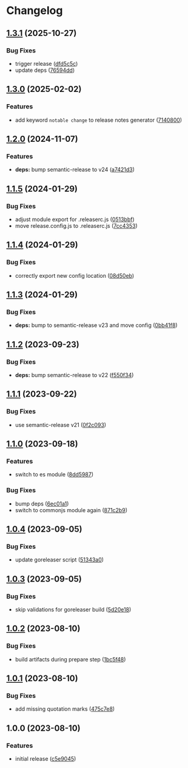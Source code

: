 # Changelog

## [1.3.1](https://github.com/cihelper/semanticrelease-preset-goreleaser/compare/v1.3.0...v1.3.1) (2025-10-27)

### Bug Fixes

* trigger release ([dfd5c5c](https://github.com/cihelper/semanticrelease-preset-goreleaser/commit/dfd5c5cf325fda0df1193221327d8fcaa0f7a06b))
* update deps ([76594dd](https://github.com/cihelper/semanticrelease-preset-goreleaser/commit/76594dd51eb0c79057202c8e5843758de0d210d5))

## [1.3.0](https://github.com/cihelper/semanticrelease-preset-goreleaser/compare/v1.2.0...v1.3.0) (2025-02-02)


### Features

* add keyword `notable change` to release notes generator ([7140800](https://github.com/cihelper/semanticrelease-preset-goreleaser/commit/7140800e1e2d30bef9be4d54d3178662fdb87e82))

## [1.2.0](https://github.com/cihelper/semanticrelease-preset-goreleaser/compare/v1.1.5...v1.2.0) (2024-11-07)


### Features

* **deps:** bump semantic-release to v24 ([a7421d3](https://github.com/cihelper/semanticrelease-preset-goreleaser/commit/a7421d39d8a873a046d6b4c61df7ccb5bfa2d8b2))

## [1.1.5](https://github.com/cihelper/semanticrelease-preset-goreleaser/compare/v1.1.4...v1.1.5) (2024-01-29)


### Bug Fixes

* adjust module export for .releaserc.js ([0513bbf](https://github.com/cihelper/semanticrelease-preset-goreleaser/commit/0513bbfb178a10ca097f287f4ae323a160102a18))
* move release.config.js to .releaserc.js ([7cc4353](https://github.com/cihelper/semanticrelease-preset-goreleaser/commit/7cc4353159fa252329fc495d3559748f90cf04d2))

## [1.1.4](https://github.com/cihelper/semanticrelease-preset-goreleaser/compare/v1.1.3...v1.1.4) (2024-01-29)


### Bug Fixes

* correctly export new config location ([08d50eb](https://github.com/cihelper/semanticrelease-preset-goreleaser/commit/08d50eba2e13408002fc2c17a06965476b432dcc))

## [1.1.3](https://github.com/cihelper/semanticrelease-preset-goreleaser/compare/v1.1.2...v1.1.3) (2024-01-29)


### Bug Fixes

* **deps:** bump to semantic-release v23 and move config ([0bb41f8](https://github.com/cihelper/semanticrelease-preset-goreleaser/commit/0bb41f81517b9de898f4fed4b33dc6efadb08849))

## [1.1.2](https://github.com/cihelper/semanticrelease-preset-goreleaser/compare/v1.1.1...v1.1.2) (2023-09-23)


### Bug Fixes

* **deps:** bump semantic-release to v22 ([f550f34](https://github.com/cihelper/semanticrelease-preset-goreleaser/commit/f550f343e92c42a5b3bf91f2d5b24c195721e8c8))

## [1.1.1](https://github.com/cihelper/semanticrelease-preset-goreleaser/compare/v1.1.0...v1.1.1) (2023-09-22)


### Bug Fixes

* use semantic-release v21 ([0f2c093](https://github.com/cihelper/semanticrelease-preset-goreleaser/commit/0f2c093c552b20aefe1faa287498f62a2ea52d2e))

## [1.1.0](https://github.com/cihelper/semanticrelease-preset-goreleaser/compare/v1.0.4...v1.1.0) (2023-09-18)


### Features

* switch to es module ([8dd5987](https://github.com/cihelper/semanticrelease-preset-goreleaser/commit/8dd5987c4790ae0ef514fe9234d9ab9258749e6d))


### Bug Fixes

* bump deps ([6ec01a1](https://github.com/cihelper/semanticrelease-preset-goreleaser/commit/6ec01a108b96fc7525dcb1a34725435d1101f4ec))
* switch to commonjs module again ([871c2b9](https://github.com/cihelper/semanticrelease-preset-goreleaser/commit/871c2b9c4bde9f13a0fe9fd88ca96416dfb15ac2))

## [1.0.4](https://github.com/cihelper/semanticrelease-preset-goreleaser/compare/v1.0.3...v1.0.4) (2023-09-05)


### Bug Fixes

* update goreleaser script ([51343a0](https://github.com/cihelper/semanticrelease-preset-goreleaser/commit/51343a0b604db7a45196074c58ba430d67292707))

## [1.0.3](https://github.com/cihelper/semanticrelease-preset-goreleaser/compare/v1.0.2...v1.0.3) (2023-09-05)


### Bug Fixes

* skip validations for goreleaser build ([5d20e18](https://github.com/cihelper/semanticrelease-preset-goreleaser/commit/5d20e185b26e55a4bf8dd3be50ca055e2b678012))

## [1.0.2](https://github.com/cihelper/semanticrelease-preset-goreleaser/compare/v1.0.1...v1.0.2) (2023-08-10)


### Bug Fixes

* build artifacts during prepare step ([1bc5f48](https://github.com/cihelper/semanticrelease-preset-goreleaser/commit/1bc5f4843281c6a1c4eec83d2f2ef3f1d8be90f6))

## [1.0.1](https://github.com/cihelper/semanticrelease-preset-goreleaser/compare/v1.0.0...v1.0.1) (2023-08-10)


### Bug Fixes

* add missing quotation marks ([475c7e8](https://github.com/cihelper/semanticrelease-preset-goreleaser/commit/475c7e868c0c12d155fa292a45f05449ac543c30))

## 1.0.0 (2023-08-10)


### Features

* initial release ([c5e9045](https://github.com/cihelper/semanticrelease-preset-goreleaser/commit/c5e9045a10f9b8c0c517b80f3be3918360f012c3))
